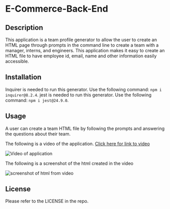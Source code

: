 # E-Commerce-Back-End

## Description

This application is a team profile generator to allow the user to create an HTML page through prompts in the command line to create a team with a manager, interns, and engineers. This application makes it easy to create an HTML file to have employee id, email, name and other information easily accessible. 

## Installation

Inquirer is needed to run this generator.
Use the following command: `npm i inquirer@8.2.4`.
jest is needed to run this generator. 
Use the following command: `npm i jest@24.9.0`.

## Usage

A user can create a team HTML file by following the prompts and answering the questions about their team. 

The following is a video of the application. [Click here for link to video](https://drive.google.com/file/d/1Dbo1jfounh6jwoNB0eIjZn2jfHIcLIi1/view)

![Video of application](/assets/demo_video.gif)

The following is a screenshot of the html created in the video

![screenshot of html from video](/assets/Screenshot%202023-01-08%20230344.png)

## License

Please refer to the LICENSE in the repo.